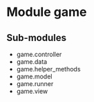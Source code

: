 Module game
===========

Sub-modules
-----------
* game.controller
* game.data
* game.helper_methods
* game.model
* game.runner
* game.view